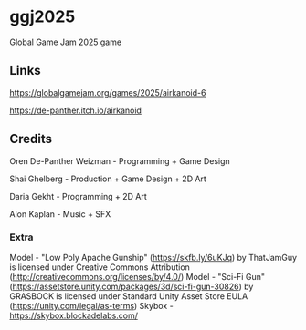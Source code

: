# ggj2025
Global Game Jam 2025 game

## Links
https://globalgamejam.org/games/2025/airkanoid-6

https://de-panther.itch.io/airkanoid

## Credits
Oren De-Panther Weizman - Programming + Game Design

Shai Ghelberg - Production + Game Design + 2D Art

Daria Gekht - Programming + 2D Art

Alon Kaplan - Music + SFX

### Extra
Model - "Low Poly Apache Gunship" (https://skfb.ly/6uKJq) by ThatJamGuy is licensed under Creative Commons Attribution (http://creativecommons.org/licenses/by/4.0/)
Model - "Sci-Fi Gun" (https://assetstore.unity.com/packages/3d/sci-fi-gun-30826) by GRASBOCK is licensed under Standard Unity Asset Store EULA (https://unity.com/legal/as-terms)
Skybox - https://skybox.blockadelabs.com/
